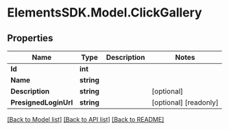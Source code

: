 # ElementsSDK.Model.ClickGallery

## Properties

Name | Type | Description | Notes
------------ | ------------- | ------------- | -------------
**Id** | **int** |  | 
**Name** | **string** |  | 
**Description** | **string** |  | [optional] 
**PresignedLoginUrl** | **string** |  | [optional] [readonly] 

[[Back to Model list]](../#documentation-for-models) [[Back to API list]](../#documentation-for-api-endpoints) [[Back to README]](../)

